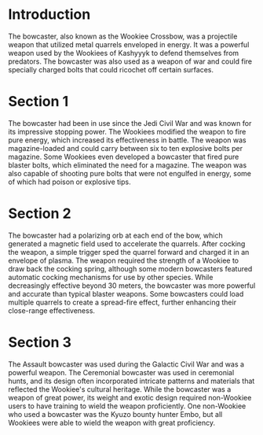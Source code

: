 # Introduction

The bowcaster, also known as the Wookiee Crossbow, was a projectile weapon that utilized metal quarrels enveloped in energy.
It was a powerful weapon used by the Wookiees of Kashyyyk to defend themselves from predators.
The bowcaster was also used as a weapon of war and could fire specially charged bolts that could ricochet off certain surfaces.

# Section 1

The bowcaster had been in use since the Jedi Civil War and was known for its impressive stopping power.
The Wookiees modified the weapon to fire pure energy, which increased its effectiveness in battle.
The weapon was magazine-loaded and could carry between six to ten explosive bolts per magazine.
Some Wookiees even developed a bowcaster that fired pure blaster bolts, which eliminated the need for a magazine.
The weapon was also capable of shooting pure bolts that were not engulfed in energy, some of which had poison or explosive tips.

# Section 2

The bowcaster had a polarizing orb at each end of the bow, which generated a magnetic field used to accelerate the quarrels.
After cocking the weapon, a simple trigger sped the quarrel forward and charged it in an envelope of plasma.
The weapon required the strength of a Wookiee to draw back the cocking spring, although some modern bowcasters featured automatic cocking mechanisms for use by other species.
While decreasingly effective beyond 30 meters, the bowcaster was more powerful and accurate than typical blaster weapons.
Some bowcasters could load multiple quarrels to create a spread-fire effect, further enhancing their close-range effectiveness.

# Section 3

The Assault bowcaster was used during the Galactic Civil War and was a powerful weapon.
The Ceremonial bowcaster was used in ceremonial hunts, and its design often incorporated intricate patterns and materials that reflected the Wookiee's cultural heritage.
While the bowcaster was a weapon of great power, its weight and exotic design required non-Wookiee users to have training to wield the weapon proficiently.
One non-Wookiee who used a bowcaster was the Kyuzo bounty hunter Embo, but all Wookiees were able to wield the weapon with great proficiency.

